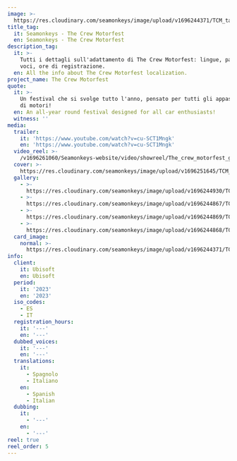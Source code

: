 ```yaml
---
image: >-
  https://res.cloudinary.com/seamonkeys/image/upload/v1696244371/TCM_tag_image_wxkbxe.jpg
title_tag:
  it: Seamonkeys - The Crew Motorfest
  en: Seamonkeys - The Crew Motorfest
description_tag:
  it: >-
    Tutti i dettagli sull'adattamento di The Crew Motorfest: lingue, parole,
    voci, ore di registrazione.
  en: All the info about The Crew Motorfest localization.
project_name: The Crew Motorfest
quote:
  it: >-
    Un festival che si svolge tutto l'anno, pensato per tutti gli appassionati
    di motori!
  en: An all-year round festival designed for all car enthusiasts!
  witness: ''
media:
  trailer:
    it: 'https://www.youtube.com/watch?v=cu-SCT1Mngk'
    en: 'https://www.youtube.com/watch?v=cu-SCT1Mngk'
  video_reel: >-
    /v1696261060/Seamonkeys-website/video/showreel/The_crew_motorfest_gnprls_jwhugk.mp4
  cover: >-
    https://res.cloudinary.com/seamonkeys/image/upload/v1696251645/TCM_cover_uivm48.jpg
  gallery:
    - >-
      https://res.cloudinary.com/seamonkeys/image/upload/v1696244930/TCM_GameInfo_3_V2_1_mddqux.jpg
    - >-
      https://res.cloudinary.com/seamonkeys/image/upload/v1696244867/TCM_Screen02_LAUNCH_140923_6PM_CEST_sqsdo9.jpg
    - >-
      https://res.cloudinary.com/seamonkeys/image/upload/v1696244869/TCM_Announce_Screenshots_03_5884x3310_31012023_6PMCET_btnsfo.jpg
    - >-
      https://res.cloudinary.com/seamonkeys/image/upload/v1696244868/TCM_Screenshot6_120623_0815PMCEST_jrgwfq.jpg
  card_image:
    normal: >-
      https://res.cloudinary.com/seamonkeys/image/upload/v1696244371/TCM_Card_nelgso.jpg
info:
  client:
    it: Ubisoft
    en: Ubisoft
  period:
    it: '2023'
    en: '2023'
  iso_codes:
    - ES
    - IT
  registration_hours:
    it: '---'
    en: '---'
  dubbed_voices:
    it: '---'
    en: '---'
  translations:
    it:
      - Spagnolo
      - Italiano
    en:
      - Spanish
      - Italian
  dubbing:
    it:
      - '---'
    en:
      - '---'
reel: true
reel_order: 5
---
```


